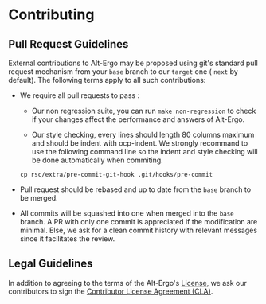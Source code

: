 # Contributing

## Pull Request Guidelines

External contributions to Alt-Ergo may be proposed using git's standard pull request mechanism from your `base` branch to our `target` one ( `next` by default).
The following terms apply to all such contributions:

* We require all pull requests to pass :

	* Our non regression suite, you can run `make non-regression` to check if your changes affect the performance and answers of Alt-Ergo.

	* Our style checking, every lines should length 80 columns maximum and should be indent with ocp-indent.
	  We strongly recommand to use the following command line so the indent and style checking will be done automatically when commiting.

	```cp rsc/extra/pre-commit-git-hook .git/hooks/pre-commit```

* Pull request should be rebased and up to date from the `base` branch to be merged.

* All commits will be squashed into one when merged into the `base` branch. A PR with only one commit is appreciated if the modification are minimal. Else, we ask for a clean commit history with relevant messages since it facilitates the review.

## Legal Guidelines

In addition to agreeing to the terms of the Alt-Ergo's [License], we ask our contributors to sign the [Contributor License Agreement (CLA)].

[License]: ../About/licenses/index
[Contributor License Agreement (CLA)]: https://www.ocamlpro.com/files/CLA-OCamlPro-corporate.txt
